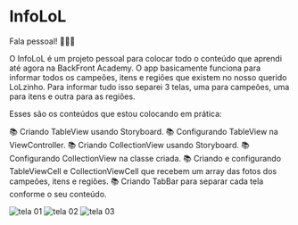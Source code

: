 # InfoLoL

Fala pessoal! 🚀🚀🚀

O InfoLoL é um projeto pessoal para colocar todo o conteúdo que aprendi até agora na BackFront Academy. O app basicamente funciona para informar todos os campeões, itens e regiões que existem no nosso querido LoLzinho.
Para informar tudo isso separei 3 telas, uma para campeões, uma para itens e outra para as regiões.

Esses são os conteúdos que estou colocando em prática:

📚 Criando TableView usando Storyboard.
📚 Configurando TableView na ViewController.
📚 Criando CollectionView usando Storyboard.
📚 Configurando CollectionView na classe criada.
📚 Criando e configurando TableViewCell e CollectionViewCell que recebem um array das fotos dos campeões, itens e regiões.
📚 Criando TabBar para separar cada tela conforme o seu conteúdo.




![tela 01](https://github.com/EnzoGRodrigues/InfoLoL/assets/97136552/c59e9454-b1e0-442f-a297-8e399855cc07)
![tela 02](https://github.com/EnzoGRodrigues/InfoLoL/assets/97136552/cc2ed01b-fc27-462c-adab-5f52babaca77)
![tela 03](https://github.com/EnzoGRodrigues/InfoLoL/assets/97136552/c7bfc47f-dbbe-4516-abb7-c7812f71f838)
